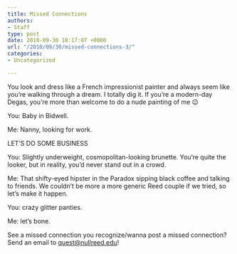 ```yaml
---
title: Missed Connections
authors:
- Staff
type: post
date: 2010-09-30 18:17:07 +0000
url: "/2010/09/30/missed-connections-3/"
categories:
- Uncategorized

---
```

You look and dress like a French impressionist painter and always seem like you’re walking through a dream. I totally dig it. If you’re a modern-day Degas, you’re more than welcome to do a nude painting of me 😉

You: Baby in Bidwell.
  
Me: Nanny, looking for work.
  
LET’S DO SOME BUSINESS

You: Slightly underweight, cosmopolitan-looking brunette. You’re quite the looker, but in reality, you’d never stand out in a crowd.
  
Me: That shifty-eyed hipster in the Paradox sipping black coffee and talking to friends. We couldn’t be more a more generic Reed couple if we tried, so let’s make it happen.

You: crazy glitter panties.
  
Me: let’s bone.

See a missed connection you recognize/wanna post a missed connection? Send an email to [&#x71;&#x75;&#x65;&#x73;&#x74;&#x40;<span class="oe_displaynone">null</span>&#x72;&#x65;&#x65;&#x64;&#x2e;&#x65;&#x64;&#x75;][1]!

 [1]: mailto:&#x71;&#x75;&#x65;&#x73;&#x74;&#x40;&#x72;&#x65;&#x65;&#x64;&#x2e;&#x65;&#x64;&#x75;